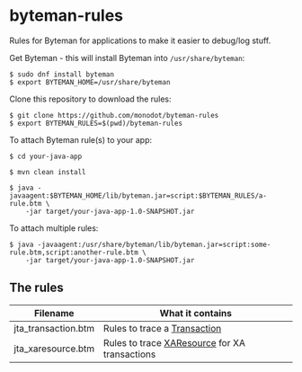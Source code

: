 # byteman-rules

Rules for Byteman for applications to make it easier to debug/log stuff.

Get Byteman - this will install Byteman into `/usr/share/byteman`:

    $ sudo dnf install byteman
    $ export BYTEMAN_HOME=/usr/share/byteman

Clone this repository to download the rules:

    $ git clone https://github.com/monodot/byteman-rules
    $ export BYTEMAN_RULES=$(pwd)/byteman-rules

To attach Byteman rule(s) to your app:

    $ cd your-java-app

    $ mvn clean install

    $ java -javaagent:$BYTEMAN_HOME/lib/byteman.jar=script:$BYTEMAN_RULES/a-rule.btm \
        -jar target/your-java-app-1.0-SNAPSHOT.jar

To attach multiple rules:

    $ java -javaagent:/usr/share/byteman/lib/byteman.jar=script:some-rule.btm,script:another-rule.btm \
        -jar target/your-java-app-1.0-SNAPSHOT.jar

## The rules

| Filename | What it contains |
| --- | --- |
| jta_transaction.btm | Rules to trace a [Transaction][transaction] |
| jta_xaresource.btm | Rules to trace [XAResource][xaresource] for XA transactions |

[xaresource]: https://javaee.github.io/javaee-spec/javadocs/javax/transaction/xa/XAResource.html
[transaction]: https://javaee.github.io/javaee-spec/javadocs/javax/transaction/Transaction.html
